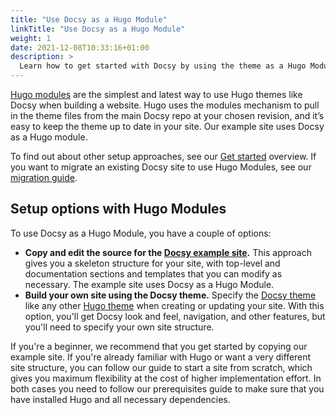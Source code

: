 ```yaml
---
title: "Use Docsy as a Hugo Module"
linkTitle: "Use Docsy as a Hugo Module"
weight: 1
date: 2021-12-08T10:33:16+01:00
description: >
  Learn how to get started with Docsy by using the theme as a Hugo Module.
---
```


[Hugo modules](https://gohugo.io/hugo-modules/) are the simplest and latest way to use Hugo themes like Docsy when building a website. Hugo uses the modules mechanism to pull in the theme files from the main Docsy repo at your chosen revision, and it’s easy to keep the theme up to date in your site. Our example site uses Docsy as a Hugo module.

To find out about other setup approaches, see our [Get started](/docs/get-started/) overview. If you want to migrate an existing Docsy site to use Hugo Modules, see our [migration guide](/docs/updating/convert-site-to-module/).

## Setup options with Hugo Modules

To use Docsy as a Hugo Module, you have a couple of options:

*   **Copy and edit the source for the [Docsy example site](https://github.com/google/docsy-example).** This approach gives you a skeleton structure for your site, with top-level and documentation sections and templates that you can modify as necessary. The example site uses Docsy as a Hugo Module.
*   **Build your own site using the Docsy theme.** Specify the [Docsy theme](https://github.com/google/docsy) like any other [Hugo theme](https://gohugo.io/themes/) when creating or updating your site. With this option, you'll get Docsy look and feel, navigation, and other features, but you'll need to specify your own site structure. 

If you're a beginner, we recommend that you get started by copying our example site. If you're already familiar with Hugo or want a very different site structure, you can follow our guide to start a site from scratch, which gives you maximum flexibility at the cost of higher implementation effort. In both cases you need to follow our prerequisites guide to make sure that you have installed Hugo and all necessary dependencies.

